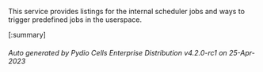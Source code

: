 






This service provides listings for the internal scheduler jobs and ways to trigger predefined jobs in the userspace.

[:summary]

###### Auto generated by Pydio Cells Enterprise Distribution v4.2.0-rc1 on 25-Apr-2023
